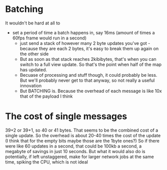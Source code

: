 # Batching
It wouldn't be hard at all to 
- set a period of time a batch happens in, say 16ms (amount of times a 60fps frame would run in a second)
  - just send a stack of however many 2 byte updates you've got - because they are each 2 bytes, it's easy to break them up again on the other side
  - But as soon as that stack reaches 2kibibytes, that's when you can switch to a full view update. So that's the point when half of the map has updated.
  - Becuase of processing and stuff though, it could probably be less. But we'll probably never get to that anyway, so not really a useful innovation
  - But BATCHING is. Because the overhead of each message is like 10x that of the payload I think


# The cost of single messages
39+2 or 39+1, so 40 or 41 bytes.
That seems to be the combined cost of a single update.
So the overhead is about 20-40 times the cost of the update (I think that for the empty bits maybe those are the 1byte ones?)
So if there were like 60 updates in a second, that could be 100kb a second, a megabyte of savings in just 10 seconds.
But what it would also do is potentially, if left unstaggered, make for larger network jobs at the same time, spiking the CPU, which is not ideal